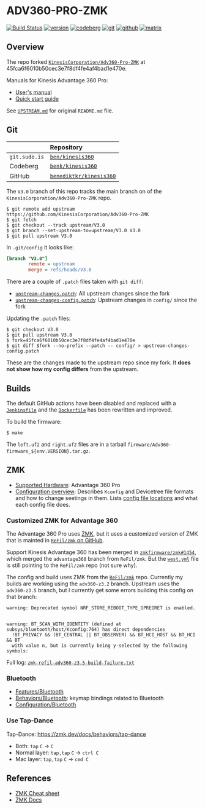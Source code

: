 # ADV360-PRO-ZMK

[![Build Status](https://jenkins.sudo.is/buildStatus/icon?job=ben%2Fkinesis360%2Fmain&style=flat-square)](https://jenkins.sudo.is/job/ben/job/kinesis360/job/main/)
[![version](https://jenkins.sudo.is/buildStatus/icon?job=ben%2Fkinesis360%2Fmain&style=flat-square&status=%24%7Bdescription%7D&subject=version&build=lastStable&color=blue)](https://git.sudo.is/ben/kinesis360/packages)
[![codeberg](https://www.sudo.is/readmes/codeberg.svg)](https://codeberg.org/ben/kinesis360)
[![git](https://www.sudo.is/readmes/git.sudo.is-ben.svg)](https://git.sudo.is/ben/kinesis360)
[![github](https://www.sudo.is/readmes/github-benediktkr.svg)](https://github.com/benediktkr/kinesis360)
[![matrix](https://www.sudo.is/readmes/matrix-ben-sudo.is.svg)](https://matrix.to/#/@ben:sudo.is)

## Overview

The repo forked [`KinesisCorporation/Adv360-Pro-ZMK`](https://github.com/KinesisCorporation/Adv360-Pro-ZMK)
at 45fca6f6010b50cec3e7f8df4fe4af4bad1e470e.

Manuals for Kinesis Advantage 360 Pro:

- [User's manual](manuals/manual.pdf)
- [Quick start guide](manuals/quick_starrt.pdf)

See [`UPSTREAM.md`](UPSTREAM.md) for original `README.md` file.

## Git

|               | Repository
|:--------------|:---------------
| `git.sudo.is` | [`ben/kinesis360`](https://git.sudo.is/ben/kinesis360)
| Codeberg      | [`benk/kinesis360`](https://codeberg.org/benk/kinesis360)
| GitHub        | [`benediktkr/kinesis360`](https://github.com/benediktkr/kinesis360)


The `V3.0` branch of this repo tracks the main branch on of the `KinesisCorporation/Adv360-Pro-ZMK` repo.

```console
$ git remote add upstream https://github.com/KinesisCorporation/Adv360-Pro-ZMK
$ git fetch
$ git checkout --track upstream/V3.0
$ git branch --set-upstream-to=upstream/V3.0 V3.0
$ git pull upstream V3.0
```

In `.git/config` it looks like:

```ini
[branch "V3.0"]
        remote = upstream
        merge = refs/heads/V3.0
```

There are a couple of `.patch` files taken with `git diff`:

- [`upstream-changes.patch`](upstream-changes.patch): All upstream changes since the fork
- [`upstream-changes-config.patch`](upstream-changes-config.patch): Upstream changes in `config/`
  since the fork

Updating the `.patch` files:

```console
$ git checkout V3.0
$ git pull upstream V3.0
$ fork=45fca6f6010b50cec3e7f8df4fe4af4bad1e470e
$ git diff $fork --no-prefix --patch -- config/ > upstream-changes-config.patch
```

These are the changes made to the upstream repo since my fork. It **does not show
how my config differs** from the upstream.

## Builds

The default GitHub actions have been disabled and replaced with a [`Jenkinsfile`](Jenkinsfile)
and the [`Dockerfile`](Dockerfile) has been rewritten and improved.

To build the firmware:

```console
$ make
```

The `left.uf2` and `right.uf2` files are in a tarball `firmware/Adv360-firmware_${env.VERSION}.tar.gz`.

## ZMK

- [Supported Hardware](https://zmk.dev/docs/hardware#onboard): Advantage 360 Pro
- [Configuration overview](https://zmk.dev/docs/config): Describes `Kconfig` and Devicetree file
  formats and how to change seetings in them. Lists [config file locations](https://zmk.dev/docs/config#config-file-locations)
  and what each config file does.

### Customized ZMK for Advantage 360

The Advantage 360 Pro uses [ZMK](https://www.zmk.dev), but it uses a customized version of ZMK that
is mainted in [`ReFil/zmk` on GitHub](https://github.com/ReFil/zmk/tree/adv360-z3.5).

Support Kinesis Advantage 360 has been merged in [`zmkfirmware/zmk#1454`](https://github.com/zmkfirmware/zmk/pull/1454),
which merged the `advantage360` branch from `ReFil/zmk`. But the [`west.yml`](config/west.yml) file
is still pointing to the `ReFil/zmk` repo (not sure why).

The config and build uses ZMK from the [`ReFil/zmk`](https://github.com/ReFil/zmk) repo. Currently
my builds are working using the `adv360-z3.2` branch. Upstream uses the `adv360-z3.5` branch, but
I currently get some errors building this config on that branch:

```text
warning: Deprecated symbol NRF_STORE_REBOOT_TYPE_GPREGRET is enabled.


warning: BT_SCAN_WITH_IDENTITY (defined at subsys/bluetooth/host/Kconfig:764) has direct dependencies
  !BT_PRIVACY && (BT_CENTRAL || BT_OBSERVER) && BT_HCI_HOST && BT_HCI && BT
  with value n, but is currently being y-selected by the following symbols:
```

Full log: [`zmk-refil-adv360-z3.5-build-failure.txt`](zmk-refil-adv360-z3.5-build-failure.txt)

### Bluetooth

- [Features/Bluetooth](https://zmk.dev/docs/features/bluetooth)
- [Behaviors/Bluetooth](https://zmk.dev/docs/behaviors/bluetooth): keymap bindings related to Bluetooth
- [Configuration/Bluetooth](https://zmk.dev/docs/config/bluetooth)


### Use Tap-Dance

Tap-Dance: https://zmk.dev/docs/behaviors/tap-dance

 * Both: `tap` `C` -> `C`
 * Normal layer: `tap,tap` `C` -> `ctrl C`
 * Mac layer:    `tap,tap` `C` -> `cmd C`

## References

- [ZMK Cheat sheet](https://peccu.github.io/zmk-cheat-sheet/)
- [ZMK Docs](https://www.zmk.dev/docs/)

